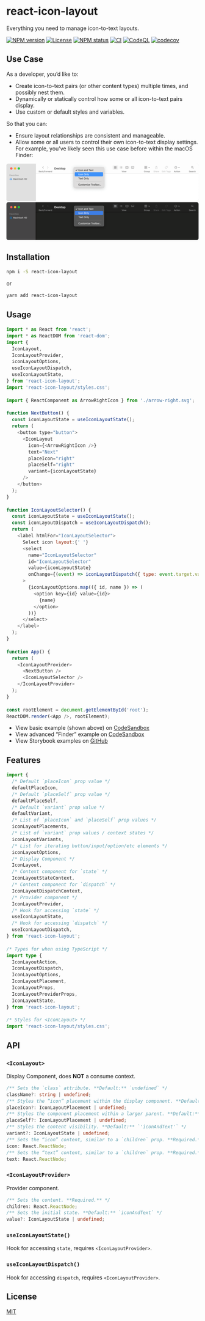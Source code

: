 # react-icon-layout

Everything you need to manage icon-to-text layouts.

[![NPM version](https://img.shields.io/npm/v/react-icon-layout.svg)](https://www.npmjs.com/package/react-icon-layout)
[![License](https://img.shields.io/npm/l/react-icon-layout)](https://github.com/michaelschwobe/react-icon-layout/blob/master/LICENSE)
[![NPM status](https://img.shields.io/github/workflow/status/michaelschwobe/react-icon-layout/CI)](https://www.npmjs.com/package/react-icon-layout)
[![CI](https://github.com/michaelschwobe/react-icon-layout/actions/workflows/ci.yml/badge.svg)](https://github.com/michaelschwobe/react-icon-layout/actions/workflows/ci.yml)
[![CodeQL](https://github.com/michaelschwobe/react-icon-layout/actions/workflows/codeql-analysis.yml/badge.svg)](https://github.com/michaelschwobe/react-icon-layout/actions/workflows/codeql-analysis.yml)
[![codecov](https://codecov.io/gh/michaelschwobe/react-icon-layout/branch/master/graph/badge.svg?token=NN3EY45TXL&)](https://codecov.io/gh/michaelschwobe/react-icon-layout)

## Use Case

As a developer, you’d like to:

- Create icon-to-text pairs (or other content types) multiple times, and possibly nest them.
- Dynamically or statically control how some or all icon-to-text pairs display.
- Use custom or default styles and variables.

So that you can:

- Ensure layout relationships are consistent and manageable.
- Allow some or all users to control their own icon-to-text display settings. For example, you’ve likely seen this use case before within the macOS Finder:

!['macOS Finder with it’s header right-click menu visible'](https://github.com/michaelschwobe/react-icon-layout/raw/master/media/Finder-light.png#gh-light-mode-only)!['macOS Finder with it’s header right-click menu visible'](https://github.com/michaelschwobe/react-icon-layout/raw/master/media/Finder-dark.png#gh-dark-mode-only)

## Installation

```sh
npm i -S react-icon-layout
```

or

```sh
yarn add react-icon-layout
```

## Usage

```js
import * as React from 'react';
import * as ReactDOM from 'react-dom';
import {
  IconLayout,
  IconLayoutProvider,
  iconLayoutOptions,
  useIconLayoutDispatch,
  useIconLayoutState,
} from 'react-icon-layout';
import 'react-icon-layout/styles.css';

import { ReactComponent as ArrowRightIcon } from './arrow-right.svg';

function NextButton() {
  const iconLayoutState = useIconLayoutState();
  return (
    <button type="button">
      <IconLayout
        icon={<ArrowRightIcon />}
        text="Next"
        placeIcon="right"
        placeSelf="right"
        variant={iconLayoutState}
      />
    </button>
  );
}

function IconLayoutSelector() {
  const iconLayoutState = useIconLayoutState();
  const iconLayoutDispatch = useIconLayoutDispatch();
  return (
    <label htmlFor="IconLayoutSelector">
      Select icon layout:{' '}
      <select
        name="IconLayoutSelector"
        id="IconLayoutSelector"
        value={iconLayoutState}
        onChange={(event) => iconLayoutDispatch({ type: event.target.value })}
      >
        {iconLayoutOptions.map(({ id, name }) => (
          <option key={id} value={id}>
            {name}
          </option>
        ))}
      </select>
    </label>
  );
}

function App() {
  return (
    <IconLayoutProvider>
      <NextButton />
      <IconLayoutSelector />
    </IconLayoutProvider>
  );
}

const rootElement = document.getElementById('root');
ReactDOM.render(<App />, rootElement);
```

- View basic example (shown above) on [CodeSandbox](https://codesandbox.io/s/react-icon-layout-basic-example-urw6e)
- View advanced “Finder” example on [CodeSandbox](https://codesandbox.io/s/react-icon-layout-finder-example-dzedn)
- View Storybook examples on [GitHub](https://github.com/michaelschwobe/react-icon-layout/blob/master/stories/react-icon-layout.stories.tsx)

## Features

```ts
import {
  /* Default `placeIcon` prop value */
  defaultPlaceIcon,
  /* Default `placeSelf` prop value */
  defaultPlaceSelf,
  /* Default `variant` prop value */
  defaultVariant,
  /* List of `placeIcon` and `placeSelf` prop values */
  iconLayoutPlacements,
  /* List of `variant` prop values / context states */
  iconLayoutVariants,
  /* List for iterating button/input/option/etc elements */
  iconLayoutOptions,
  /* Display Component */
  IconLayout,
  /* Context component for `state` */
  IconLayoutStateContext,
  /* Context component for `dispatch` */
  IconLayoutDispatchContext,
  /* Provider component */
  IconLayoutProvider,
  /* Hook for accessing `state` */
  useIconLayoutState,
  /* Hook for accessing `dispatch` */
  useIconLayoutDispatch,
} from 'react-icon-layout';

/* Types for when using TypeScript */
import type {
  IconLayoutAction,
  IconLayoutDispatch,
  IconLayoutOptions,
  IconLayoutPlacement,
  IconLayoutProps,
  IconLayoutProviderProps,
  IconLayoutState,
} from 'react-icon-layout';

/* Styles for <IconLayout> */
import 'react-icon-layout/styles.css';
```

## API

### `<IconLayout>`

Display Component, does **NOT** a consume context.

```ts
/** Sets the `class` attribute. **Default:** `undefined` */
className?: string | undefined;
/** Styles the “icon” placement within the display component. **Default:** `'center'` */
placeIcon?: IconLayoutPlacement | undefined;
/** Styles the component placement within a larger parent. **Default:** `'center'` */
placeSelf?: IconLayoutPlacement | undefined;
/** Styles the content visibility. **Default:** `'iconAndText'` */
variant?: IconLayoutState | undefined;
/** Sets the “icon” content, similar to a `children` prop. **Required.** */
icon: React.ReactNode;
/** Sets the “text” content, similar to a `children` prop. **Required.** */
text: React.ReactNode;
```

### `<IconLayoutProvider>`

Provider component.

```ts
/** Sets the content. **Required.** */
children: React.ReactNode;
/** Sets the initial state. **Default:** `iconAndText` */
value?: IconLayoutState | undefined;
```

### `useIconLayoutState()`

Hook for accessing `state`, requires `<IconLayoutProvider>`.

### `useIconLayoutDispatch()`

Hook for accessing `dispatch`, requires `<IconLayoutProvider>`.

## License

[MIT](https://github.com/michaelschwobe/react-icon-layout/blob/master/LICENSE)
